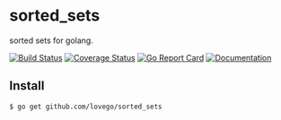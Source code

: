 # sorted\_sets
sorted sets for golang.

[![Build Status](https://github.com/lovego/sorted_sets/actions/workflows/go.yml/badge.svg)](https://github.com/lovego/sorted_sets/actions/workflows/go.yml)
[![Coverage Status](https://coveralls.io/repos/github/lovego/sorted_sets/badge.svg?branch=master)](https://coveralls.io/github/lovego/sorted_sets)
[![Go Report Card](https://goreportcard.com/badge/github.com/lovego/sorted_sets)](https://goreportcard.com/report/github.com/lovego/sorted_sets)
[![Documentation](https://pkg.go.dev/badge/github.com/lovego/sorted_sets)](https://pkg.go.dev/github.com/lovego/sorted_sets@v0.0.2)

## Install
`$ go get github.com/lovego/sorted_sets`


